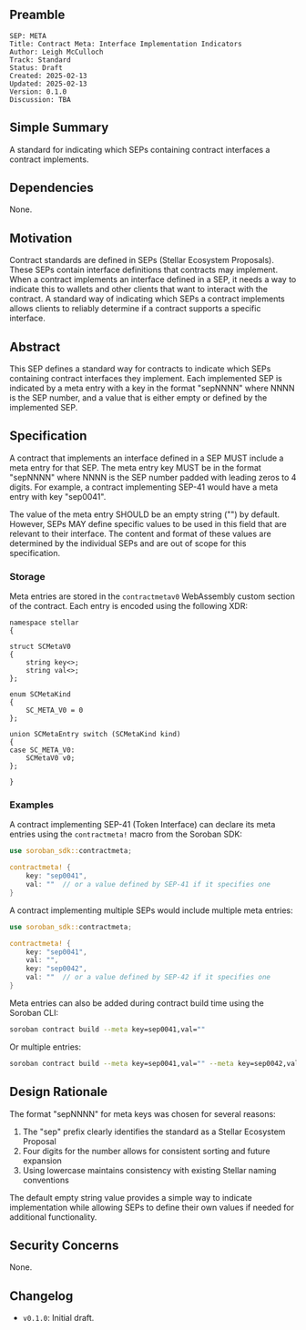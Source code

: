 ## Preamble

```
SEP: META
Title: Contract Meta: Interface Implementation Indicators
Author: Leigh McCulloch
Track: Standard
Status: Draft
Created: 2025-02-13
Updated: 2025-02-13
Version: 0.1.0
Discussion: TBA
```

## Simple Summary

A standard for indicating which SEPs containing contract interfaces a contract implements.

## Dependencies

None.

## Motivation

Contract standards are defined in SEPs (Stellar Ecosystem Proposals). These SEPs contain interface definitions that contracts may implement. When a contract implements an interface defined in a SEP, it needs a way to indicate this to wallets and other clients that want to interact with the contract. A standard way of indicating which SEPs a contract implements allows clients to reliably determine if a contract supports a specific interface.

## Abstract

This SEP defines a standard way for contracts to indicate which SEPs containing contract interfaces they implement. Each implemented SEP is indicated by a meta entry with a key in the format "sepNNNN" where NNNN is the SEP number, and a value that is either empty or defined by the implemented SEP.

## Specification

A contract that implements an interface defined in a SEP MUST include a meta entry for that SEP. The meta entry key MUST be in the format "sepNNNN" where NNNN is the SEP number padded with leading zeros to 4 digits. For example, a contract implementing SEP-41 would have a meta entry with key "sep0041".

The value of the meta entry SHOULD be an empty string ("") by default. However, SEPs MAY define specific values to be used in this field that are relevant to their interface. The content and format of these values are determined by the individual SEPs and are out of scope for this specification.

### Storage

Meta entries are stored in the `contractmetav0` WebAssembly custom section of the contract. Each entry is encoded using the following XDR:

```
namespace stellar
{

struct SCMetaV0
{
    string key<>;
    string val<>;
};

enum SCMetaKind
{
    SC_META_V0 = 0
};

union SCMetaEntry switch (SCMetaKind kind)
{
case SC_META_V0:
    SCMetaV0 v0;
};

}
```

### Examples

A contract implementing SEP-41 (Token Interface) can declare its meta entries using the `contractmeta!` macro from the Soroban SDK:

```rust
use soroban_sdk::contractmeta;

contractmeta! {
    key: "sep0041",
    val: ""  // or a value defined by SEP-41 if it specifies one
}
```

A contract implementing multiple SEPs would include multiple meta entries:

```rust
use soroban_sdk::contractmeta;

contractmeta! {
    key: "sep0041",
    val: "",
    key: "sep0042",
    val: ""  // or a value defined by SEP-42 if it specifies one
}
```

Meta entries can also be added during contract build time using the Soroban CLI:

```sh
soroban contract build --meta key=sep0041,val=""
```

Or multiple entries:

```sh
soroban contract build --meta key=sep0041,val="" --meta key=sep0042,val=""
```

## Design Rationale

The format "sepNNNN" for meta keys was chosen for several reasons:
1. The "sep" prefix clearly identifies the standard as a Stellar Ecosystem Proposal
2. Four digits for the number allows for consistent sorting and future expansion
3. Using lowercase maintains consistency with existing Stellar naming conventions

The default empty string value provides a simple way to indicate implementation while allowing SEPs to define their own values if needed for additional functionality.

## Security Concerns

None.

## Changelog

- `v0.1.0`: Initial draft.
